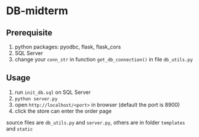 # DB-midterm

## Prerequisite
1. python packages: pyodbc, flask, flask_cors
2. SQL Server
3. change your `conn_str` in function `get_db_connection()` in file `db_utils.py`

## Usage
1. run `init_db.sql` on SQL Server
2. `python server.py`
3. open `http://localhost/<port>` in browser (default the port is 8900)
4. click the store can enter the order page

source files are `db_utils.py` and `server.py`, others are in folder `templates` and `static`